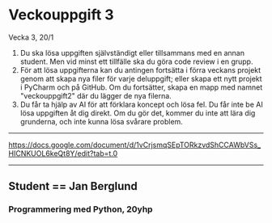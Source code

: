 # Veckouppgift 3

Vecka 3, 20/1

1. Du ska lösa uppgiften självständigt eller tillsammans med en annan student. Men vid minst ett tillfälle ska du göra code review i en grupp.
2. För att lösa uppgifterna kan du antingen fortsätta i förra veckans projekt genom att skapa nya filer för varje deluppgift; eller skapa ett nytt projekt i PyCharm och på GitHub. Om du fortsätter, skapa en mapp med namnet "veckouppgift2" där du lägger de nya filerna.
3. Du får ta hjälp av AI för att förklara koncept och lösa fel. Du får inte be AI lösa uppgiften åt dig direkt. Om du gör det, kommer du inte att lära dig grunderna, och inte kunna lösa svårare problem.

***

https://docs.google.com/document/d/1vCrjsmqSEpTORkzvdShCCAWbVSs_HICNKUOL6keQt8Y/edit?tab=t.0

***

## Student == Jan Berglund

### Programmering med Python, 20yhp
